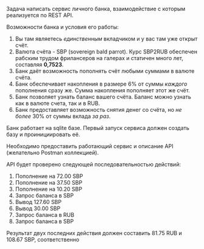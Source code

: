 Задача написать сервис личного банка, взаимодействие с которым реализуется по REST API.

Возможности банка и условия его работы:
1. Вы там являетесь _единственным_ вкладчиком и у вас там уже открыт счёт.
2. Валюта счёта - SBP (sovereign bald parrot). Курс SBP2RUB обеспечен рабским трудом фрилансеров на галерах и статичен много лет, составляя **0,7523**.
3. Банк даёт возможность пополнять счёт любыми суммами в валюте счёта.
4. Банк обеспечивает накопления в размере 6% от суммы _каждого_ пополнения сразу же. Сумма накопления пополняет этот же счёт.
5. Банк позволяет узнать баланс вашего счёта. Баланс можно узнать как в валюте счета, так и в RUB.
6. Банк предоставляет возможность снятия денег со счёта, но _не более_ 30% от суммы вклада _за раз_.

Банк работает на sqlite базе. Первый запуск сервиса должен создать базу и проинициировать её.

Необходимо предоставить работающий сервис и описание API (желательно Postman коллекцией).

API будет проверено следующей последовательностью действий:
1. Пополнение на 72.00 SBP
2. Пополнение на 37.50 SBP
3. Пополнение на 10.20 SBP
4. Запрос баланса в SBP
5. Вывод 127.60 SBP
6. Вывод 30.00 SBP
7. Запрос баланса в RUB
8. Запрос баланса в SBP

Результат двух последних действия должен составить 81.75 RUB и 108.67 SBP, соответственно
